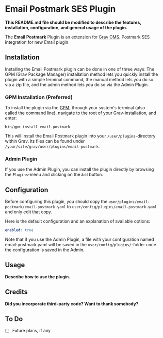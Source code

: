 # Email Postmark SES Plugin

**This README.md file should be modified to describe the features, installation, configuration, and general usage of the plugin.**

The **Email Postmark** Plugin is an extension for [Grav CMS](https://github.com/getgrav/grav). Postmark SES integration for new Email plugin

## Installation

Installing the Email Postmark plugin can be done in one of three ways: The GPM (Grav Package Manager) installation method lets you quickly install the plugin with a simple terminal command, the manual method lets you do so via a zip file, and the admin method lets you do so via the Admin Plugin.

### GPM Installation (Preferred)

To install the plugin via the [GPM](https://learn.getgrav.org/cli-console/grav-cli-gpm), through your system's terminal (also called the command line), navigate to the root of your Grav-installation, and enter:

    bin/gpm install email-postmark

This will install the Email Postmark plugin into your `/user/plugins`-directory within Grav. Its files can be found under `/your/site/grav/user/plugins/email-postmark`.

### Admin Plugin

If you use the Admin Plugin, you can install the plugin directly by browsing the `Plugins`-menu and clicking on the `Add` button.

## Configuration

Before configuring this plugin, you should copy the `user/plugins/email-postmark/email-postmark.yaml` to `user/config/plugins/email-postmark.yaml` and only edit that copy.

Here is the default configuration and an explanation of available options:

```yaml
enabled: true
```

Note that if you use the Admin Plugin, a file with your configuration named email-postmark.yaml will be saved in the `user/config/plugins/`-folder once the configuration is saved in the Admin.

## Usage

**Describe how to use the plugin.**

## Credits

**Did you incorporate third-party code? Want to thank somebody?**

## To Do

- [ ] Future plans, if any

